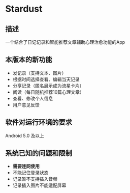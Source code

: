 # Stardust

## 描述

一个结合了日记记录和智能推荐文章辅助心理治愈功能的App

## 本版本的新功能

- 发记录（支持文本、图片）
- 根据时间选择查看、编辑当天记录
- 分享记录（匿名展示成为流星卡片）
- 阅读（每日随机推荐10篇心理文章）
- 查看、修改个人信息
- 用户意见反馈

## 软件对运行环境的要求

Android 5.0 及以上

## 系统已知的问题和限制

- **需要连网使用**
- 不能记住登录状态
- 记录暂不支持插入音频
- 记录插入图片不能适配屏幕
